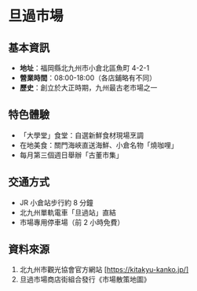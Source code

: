 # 旦過市場

## 基本資訊

- **地址**：福岡縣北九州市小倉北區魚町 4-2-1
- **營業時間**：08:00-18:00（各店鋪略有不同）
- **歷史**：創立於大正時期，九州最古老市場之一

## 特色體驗

- 「大學堂」食堂：自選新鮮食材現場烹調
- 在地美食：關門海峽直送海鮮、小倉名物「燒咖哩」
- 每月第三個週日舉辦「古董市集」

## 交通方式

- JR 小倉站步行約 8 分鐘
- 北九州單軌電車「旦過站」直結
- 市場專用停車場（前 2 小時免費）

## 資料來源

1. 北九州市觀光協會官方網站 [https://kitakyu-kanko.jp/]
2. 旦過市場商店街組合發行《市場散策地圖》
